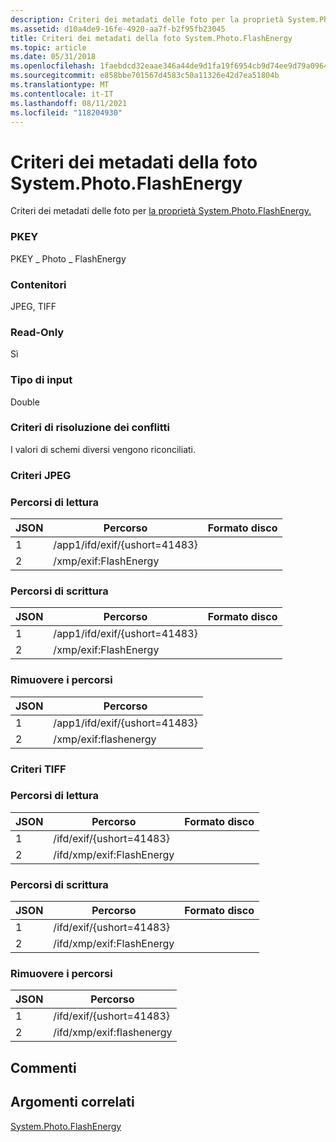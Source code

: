 ```yaml
---
description: Criteri dei metadati delle foto per la proprietà System.Photo.FlashEnergy.
ms.assetid: d10a4de9-16fe-4920-aa7f-b2f95fb23045
title: Criteri dei metadati della foto System.Photo.FlashEnergy
ms.topic: article
ms.date: 05/31/2018
ms.openlocfilehash: 1faebdcd32eaae346a44de9d1fa19f6954cb9d74ee9d79a09645216660845d16
ms.sourcegitcommit: e858bbe701567d4583c50a11326e42d7ea51804b
ms.translationtype: MT
ms.contentlocale: it-IT
ms.lasthandoff: 08/11/2021
ms.locfileid: "118204930"
---
```

# <a name="systemphotoflashenergy-photo-metadata-policy"></a>Criteri dei metadati della foto System.Photo.FlashEnergy

Criteri dei metadati delle foto per [la proprietà System.Photo.FlashEnergy.](../properties/props-system-photo-flashenergy.md)

### <a name="pkey"></a>PKEY

PKEY \_ Photo \_ FlashEnergy

### <a name="containers"></a>Contenitori

JPEG, TIFF

### <a name="read-only"></a>Read-Only

Sì

### <a name="input-type"></a>Tipo di input

Double

### <a name="conflict-resolution-policy"></a>Criteri di risoluzione dei conflitti

I valori di schemi diversi vengono riconciliati.

### <a name="jpeg-policy"></a>Criteri JPEG

### <a name="read-paths"></a>Percorsi di lettura



| JSON | Percorso                          | Formato disco |
|-------|-------------------------------|-------------|
| 1     | /app1/ifd/exif/{ushort=41483} |             |
| 2     | /xmp/exif:FlashEnergy         |             |



 

### <a name="write-paths"></a>Percorsi di scrittura



| JSON | Percorso                          | Formato disco |
|-------|-------------------------------|-------------|
| 1     | /app1/ifd/exif/{ushort=41483} |             |
| 2     | /xmp/exif:FlashEnergy         |             |



 

### <a name="remove-paths"></a>Rimuovere i percorsi



| JSON | Percorso                          |
|-------|-------------------------------|
| 1     | /app1/ifd/exif/{ushort=41483} |
| 2     | /xmp/exif:flashenergy         |



 

### <a name="tiff-policies"></a>Criteri TIFF

### <a name="read-paths"></a>Percorsi di lettura



| JSON | Percorso                      | Formato disco |
|-------|---------------------------|-------------|
| 1     | /ifd/exif/{ushort=41483}  |             |
| 2     | /ifd/xmp/exif:FlashEnergy |             |



 

### <a name="write-paths"></a>Percorsi di scrittura



| JSON | Percorso                      | Formato disco |
|-------|---------------------------|-------------|
| 1     | /ifd/exif/{ushort=41483}  |             |
| 2     | /ifd/xmp/exif:FlashEnergy |             |



 

### <a name="remove-paths"></a>Rimuovere i percorsi



| JSON | Percorso                      |
|-------|---------------------------|
| 1     | /ifd/exif/{ushort=41483}  |
| 2     | /ifd/xmp/exif:flashenergy |



 

## <a name="remarks"></a>Commenti

## <a name="related-topics"></a>Argomenti correlati

<dl> <dt>

[System.Photo.FlashEnergy](../properties/props-system-photo-flashenergy.md)
</dt> </dl>

 

 
